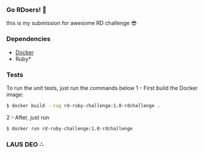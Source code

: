 ### Go RDoers! :rocket:
this is my submission for awesome RD challenge :sunglasses:

### Dependencies
- [Docker](https://docs.docker.com/get-docker/)
- Ruby*

### Tests
To run the unit tests, just run the commands below
1 - First build the Docker image:
```bash
$ docker build --tag rd-ruby-challenge:1.0-rdchallenge .
```
2 - After, just run
```bash
$ docker run rd-ruby-challenge:1.0-rdchallenge
```

### LAUS DEO ∴
